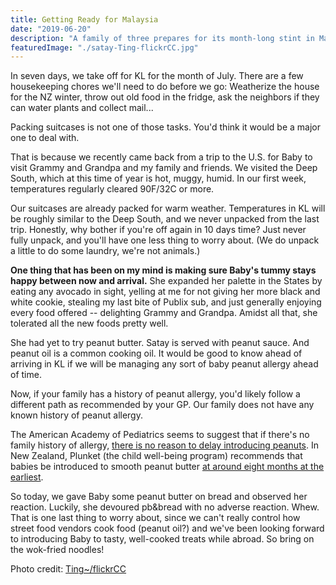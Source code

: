 ```yaml
---
title: Getting Ready for Malaysia
date: "2019-06-20"
description: "A family of three prepares for its month-long stint in Malaysia"
featuredImage: "./satay-Ting-flickrCC.jpg"
---
```


In seven days, we take off for KL for the month of July. There are a few housekeeping chores we'll need to do before we go: Weatherize the house for the NZ winter, throw out old food in the fridge, ask the neighbors if they can water plants and collect mail...

Packing suitcases is not one of those tasks. You'd think it would be a major one to deal with.

That is because we recently came back from a trip to the U.S. for Baby to visit Grammy and Grandpa and my family and friends. We visited the Deep South, which at this time of year is hot, muggy, humid. In our first week, temperatures regularly cleared 90F/32C or more.

Our suitcases are already packed for warm weather. Temperatures in KL will be roughly similar to the Deep South, and we never unpacked from the last trip. Honestly, why bother if you're off again in 10 days time? Just never fully unpack, and you'll have one less thing to worry about. (We do unpack a little to do some laundry, we're not animals.)

**One thing that has been on my mind is making sure Baby's tummy stays happy between now and arrival.** She expanded her palette in the States by eating any avocado in sight, yelling at me for not giving her more black and white cookie, stealing my last bite of Publix sub, and just generally enjoying every food offered -- delighting Grammy and Grandpa. Amidst all that, she tolerated all the new foods pretty well.

She had yet to try peanut butter. Satay is served with peanut sauce. And peanut oil is a common cooking oil. It would be good to know ahead of arriving in KL if we will be managing any sort of baby peanut allergy ahead of time.

Now, if your family has a history of peanut allergy, you'd likely follow a different path as recommended by your GP. Our family does not have any known history of peanut allergy.

The American Academy of Pediatrics seems to suggest that if there's no family history of allergy, [there is no reason to delay introducing peanuts](https://www.aap.org/en-us/about-the-aap/aap-press-room/Pages/AAP-Clinical-Report-Highlights-Early-Introduction-of-Peanut-Based-Foods-to-Prevent-Allergies.aspx). In New Zealand, Plunket (the child well-being program) recommends that babies be introduced to smooth peanut butter [at around eight months at the earliest](https://www.plunket.org.nz/your-child/6-months-to-1-year/food-and-nutrition/babys-first-foods/).

 So today, we gave Baby some peanut butter on bread and observed her reaction. Luckily, she devoured pb&bread with no adverse reaction. Whew. That is one last thing to worry about, since we can't really control how street food vendors cook food (peanut oil?) and we've been looking forward to introducing Baby to tasty, well-cooked treats while abroad. So bring on the wok-fried noodles!

 Photo credit: [Ting~/flickrCC](https://www.flickr.com/photos/14770238@N07/2731533405)
